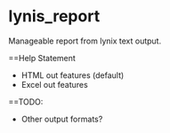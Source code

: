 # lynis_report
Manageable report from lynix text output.

==Help Statement
* HTML out features (default)
* Excel out features

==TODO:
* Other output formats?
